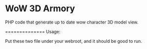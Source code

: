 WoW 3D Armory
=============

PHP code that generate up to date wow character 3D model view.

==============
Usage:

Put these two file under your webroot, and it should be good to run.
